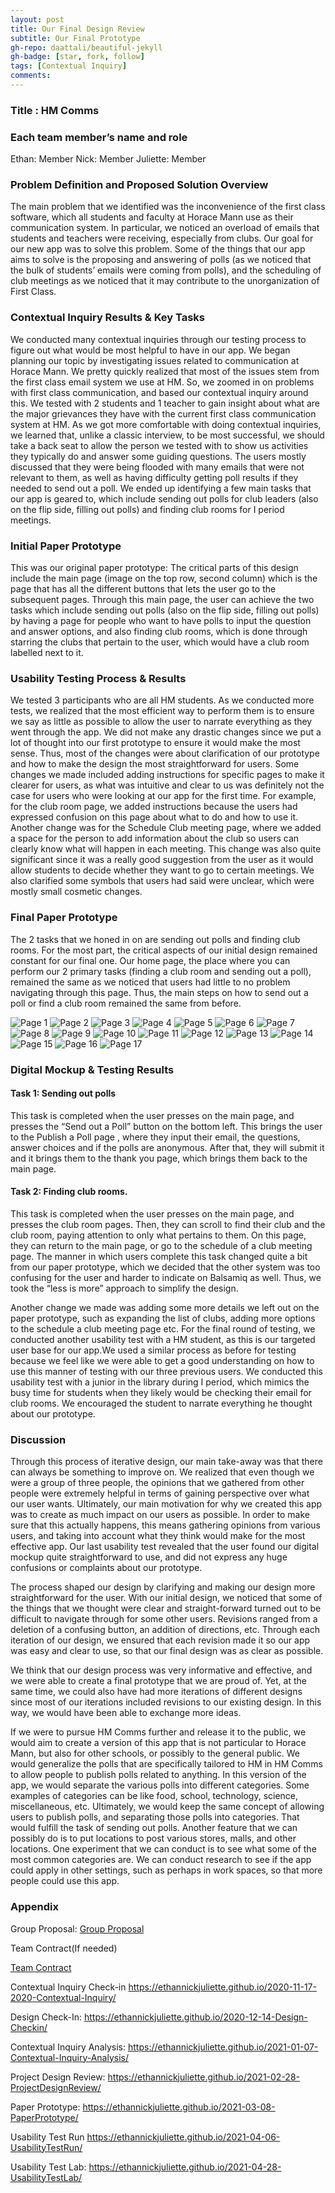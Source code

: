 ```yaml
---
layout: post
title: Our Final Design Review
subtitle: Our Final Prototype
gh-repo: daattali/beautiful-jekyll
gh-badge: [star, fork, follow]
tags: [Contextual Inquiry]
comments:
---
```


### Title : HM Comms
### Each team member’s name and role
   Ethan: Member
  Nick: Member
  Juliette: Member
### Problem Definition and Proposed Solution Overview
The main problem that we identified was the inconvenience of the first class software, which all students and faculty at Horace Mann use as their communication system. In particular, we noticed an overload of emails that students and teachers were receiving, especially from clubs. Our goal for our new app was to solve this problem. Some of the things that our app aims to solve is the proposing and answering of polls (as we noticed that the bulk of students’ emails were coming from polls), and the scheduling of club meetings as we noticed that it may contribute to the unorganization of First Class.

### Contextual Inquiry Results & Key Tasks
We conducted many contextual inquiries through our testing process to figure out what would be most helpful to have in our app. We began planning our topic by investigating issues related to communication at Horace Mann. We pretty quickly realized that most of the issues stem from the first class email system we use at HM. So, we zoomed in on problems with first class communication, and based our contextual inquiry around this. We tested with 2 students and 1 teacher to gain insight about what are the major grievances they have with the current first class communication system at HM. As we got more comfortable with doing contextual inquiries, we learned that, unlike a classic interview, to be most successful, we should take a back seat to allow the person we tested with to show us activities they typically do and answer some guiding questions. The users mostly discussed that they were being flooded with many emails that were not relevant to them, as well as having difficulty getting poll results if they needed to send out a poll. We ended up identifying a few main tasks that our app is geared to, which include sending out polls for club leaders (also on the flip side, filling out polls) and finding club rooms for I period meetings.  

### Initial Paper Prototype
This was our original paper prototype: 
The critical parts of this design include the main page (image on the top row, second column) which is the page that has all the different buttons that lets the user go to the subsequent pages. Through this main page, the user can achieve the two tasks which include sending out polls (also on the flip side, filling out polls) by having a page for people who want to have polls to input the question and answer options, and also finding club rooms, which is done through starring the clubs that pertain to the user, which would have a club room labelled next to it.

### Usability Testing Process & Results
We tested 3 participants who are all HM students. As we conducted more tests, we realized that the most efficient way to perform them is to ensure we say as little as possible to allow the user to narrate everything as they went through the app. We did not make any drastic changes since we put a lot of thought into our first prototype to ensure it would make the most sense. Thus, most of the changes were about clarification of our prototype and how to make the design the most straightforward for users. Some changes we made included adding instructions for specific pages to make it clearer for users, as what was intuitive and clear to us was definitely not the case for users who were looking at our app for the first time. For example, for the club room page, we added instructions because the users had expressed confusion on this page about what to do and how to use it. Another change was for the Schedule Club meeting page, where we added a space for the person to add information about the club so users can clearly know what will happen in each meeting. This change was also quite significant since it was a really good suggestion from the user as it would allow students to decide whether they want to go to certain meetings. We also clarified some symbols that users had said were unclear, which were mostly small cosmetic changes. 

### Final Paper Prototype
The 2 tasks that we honed in on are sending out polls and finding club rooms. For the most part, the critical aspects of our initial design remained constant for our final one. Our home page, the place where you can perform our 2 primary tasks (finding a club room and sending out a poll), remained the same as we noticed that users had little to no problem navigating through this page. Thus, the main steps on how to send out a poll or find a club room remained the same from before.

![Page 1](https://github.com/EthanNickJuliette/EthanNickJuliette.github.io/blob/cbfe1956270518aec077df8689e73750ac3e4830/Page1.png)
![Page 2](https://github.com/EthanNickJuliette/EthanNickJuliette.github.io/blob/cbfe1956270518aec077df8689e73750ac3e4830/Page2.png)
![Page 3](https://github.com/EthanNickJuliette/EthanNickJuliette.github.io/blob/cbfe1956270518aec077df8689e73750ac3e4830/Page3.png)
![Page 4](https://github.com/EthanNickJuliette/EthanNickJuliette.github.io/blob/f376e1ddea658908f90c03c67b89fadf4cf75b7e/Page4.png)
![Page 5](https://github.com/EthanNickJuliette/EthanNickJuliette.github.io/blob/f376e1ddea658908f90c03c67b89fadf4cf75b7e/Page5.png)
![Page 6](https://github.com/EthanNickJuliette/EthanNickJuliette.github.io/blob/a951c54fa46875cabc7683d9000b6e64adf5f1f3/Page6.png)
![Page 7](https://github.com/EthanNickJuliette/EthanNickJuliette.github.io/blob/a951c54fa46875cabc7683d9000b6e64adf5f1f3/Page7.png)
![Page 8](https://github.com/EthanNickJuliette/EthanNickJuliette.github.io/blob/bc5548f527f43fd64b6d22a5ab0f4fb2eac80d4b/Page8.png)
![Page 9](https://github.com/EthanNickJuliette/EthanNickJuliette.github.io/blob/bc5548f527f43fd64b6d22a5ab0f4fb2eac80d4b/Page9.png)
![Page 10](https://github.com/EthanNickJuliette/EthanNickJuliette.github.io/blob/bc5548f527f43fd64b6d22a5ab0f4fb2eac80d4b/Page10.png)
![Page 11](https://github.com/EthanNickJuliette/EthanNickJuliette.github.io/blob/bc5548f527f43fd64b6d22a5ab0f4fb2eac80d4b/Page11.png)
![Page 12](https://github.com/EthanNickJuliette/EthanNickJuliette.github.io/blob/7744a671a3cde99e407a32bb47c16be38d4a6c4a/Page12.png)
![Page 13](https://github.com/EthanNickJuliette/EthanNickJuliette.github.io/blob/7744a671a3cde99e407a32bb47c16be38d4a6c4a/Page13.png)
![Page 14](https://github.com/EthanNickJuliette/EthanNickJuliette.github.io/blob/7744a671a3cde99e407a32bb47c16be38d4a6c4a/Page14.png)
![Page 15](https://github.com/EthanNickJuliette/EthanNickJuliette.github.io/blob/7744a671a3cde99e407a32bb47c16be38d4a6c4a/Page15.png)
![Page 16](https://github.com/EthanNickJuliette/EthanNickJuliette.github.io/blob/7744a671a3cde99e407a32bb47c16be38d4a6c4a/Page16.png)
![Page 17](https://github.com/EthanNickJuliette/EthanNickJuliette.github.io/blob/7744a671a3cde99e407a32bb47c16be38d4a6c4a/Page17.png)

### Digital Mockup & Testing Results
#### Task 1:  Sending out polls 
  This task is completed when the user presses on the main page, and presses the “Send out a Poll” button on the bottom left. This brings the user to the Publish a Poll page , where they input their email, the questions, answer choices and if the polls are anonymous. After that, they will submit it and it brings them to the thank you page, which brings them back to the main page.
#### Task 2:  Finding club rooms.
  This task is completed when the user presses on the main page, and presses the club room pages. Then, they can scroll to find their club and the club room, paying attention to only what pertains to them. On this page, they can return to the main page, or go to the schedule of a club meeting page. The manner in which users complete this task changed quite a bit from our paper prototype, which we decided that the other system was too confusing for the user and harder to indicate on Balsamiq as well. Thus, we took the “less is more” approach to simplify the design. 

Another change we made was adding some more details we left out on the paper prototype, such as expanding the list of clubs, adding more options to the schedule a club meeting page etc. 
For the final round of testing, we conducted another usability test with a HM student, as this is our targeted user base for our app.We used a similar process as before for testing because we feel like we were able to get a good understanding on how to use this manner of testing with our three previous users. We conducted this usability test with a junior in the library during I period, which mimics the busy time for students when they likely would be checking their email for club rooms. We encouraged the student to narrate everything he thought about our prototype. 

### Discussion
Through this process of iterative design, our main take-away was that there can always be something to improve on. We realized that even though we were a group of three people, the opinions that we gathered from other people were extremely helpful in terms of gaining perspective over what our user wants. Ultimately, our main motivation for why we created this app was to create as much impact on our users as possible. In order to make sure that this actually happens, this means gathering opinions from various users, and taking into account what they think would make for the most effective app. Our last usability test revealed that the user found our digital mockup quite straightforward to use, and did not express any huge confusions or complaints about our prototype.

The process shaped our design by clarifying and making our design more straightforward for the user. With our initial design, we noticed that some of the things that we thought were clear and straight-forward turned out to be difficult to navigate through for some other users. Revisions ranged from a deletion of a confusing button, an addition of directions, etc. Through each iteration of our design, we ensured that each revision made it so our app was easy and clear to use, so that our final design was as clear as possible. 

We think that our design process was very informative and effective, and we were able to create a final prototype that we are proud of. Yet, at the same time, we could also have had more iterations of different designs since most of our iterations included revisions to our existing design. In this way, we would have been able to exchange more ideas.

If we were to pursue HM Comms further and release it to the public, we would aim to create a version of this app that is not particular to Horace Mann, but also for other schools, or possibly to the general public. We would generalize the polls that are specifically tailored to HM in HM Comms to allow people to publish polls related to anything. In this version of the app, we would separate the various polls into different categories. Some examples of categories can be like food, school, technology, science, miscellaneous, etc. Ultimately, we would keep the same concept of allowing users to publish polls, and separating those polls into categories. That would fulfill the task of sending out polls. Another feature that we can possibly do is to put locations to post various stores, malls, and other locations. One experiment that we can conduct is to see what some of the most common categories are. We can conduct research to see if the app could apply in other settings, such as perhaps in work spaces, so that more people could use this app. 

### Appendix
Group Proposal:
[Group Proposal](https://ethannickjuliette.github.io/2020-02-26-GroupProjectProposal/)


Team Contract(If needed)

[Team Contract](https://ethannickjuliette.github.io/2020-11-08-TeamContract/)

Contextual Inquiry Check-in
https://ethannickjuliette.github.io/2020-11-17-2020-Contextual-Inquiry/

Design Check-In:
https://ethannickjuliette.github.io/2020-12-14-Design-Checkin/

Contextual Inquiry Analysis:
https://ethannickjuliette.github.io/2021-01-07-Contextual-Inquiry-Analysis/

Project Design Review:
https://ethannickjuliette.github.io/2021-02-28-ProjectDesignReview/

Paper Prototype:
https://ethannickjuliette.github.io/2021-03-08-PaperPrototype/

Usability Test Run
https://ethannickjuliette.github.io/2021-04-06-UsabilityTestRun/

Usability Test Lab:
https://ethannickjuliette.github.io/2021-04-28-UsabilityTestLab/
